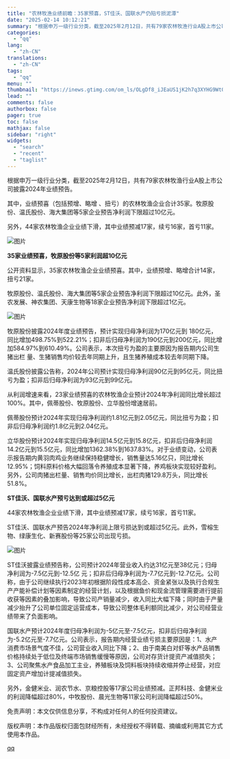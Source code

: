 ```yaml
---
title: "农林牧渔业绩前瞻：35家预喜，ST佳沃、国联水产仍陷亏损泥潭"
date: "2025-02-14 10:12:21"
summary: "根据申万一级行业分类，截至2025年2月12日，共有79家农林牧渔行业A股上市公司披露2024年业绩..."
categories:
  - "qq"
lang:
  - "zh-CN"
translations:
  - "zh-CN"
tags:
  - "qq"
menu: ""
thumbnail: "https://inews.gtimg.com/om_ls/OLgDf8_iJEaUS1jK2h7q3XYHG9WtOfQ0m-ShAJjXCoSwkAA_640360/0"
lead: ""
comments: false
authorbox: false
pager: true
toc: false
mathjax: false
sidebar: "right"
widgets:
  - "search"
  - "recent"
  - "taglist"
---
```


根据申万一级行业分类，截至2025年2月12日，共有79家农林牧渔行业A股上市公司披露2024年业绩预告。

其中，业绩预喜（包括预增、略增 、扭亏）的农林牧渔企业合计35家。牧原股份、温氏股份、海大集团等5家企业预告净利润下限超过10亿元。

另外，44家农林牧渔企业业绩下滑，其中业绩预减17家，续亏16家，首亏11家。

![图片](https://inews.gtimg.com/news_bt/OzXq_3qupCroLJuZayvD1TxONPGVCGU4oHpKkqh3A9_E8AA/641)

**35家业绩预喜，牧原股份等5家利润超10亿元** 

公开资料显示，35家农林牧渔企业业绩预喜。其中，业绩预增、略增合计14家，扭亏21家。

牧原股份、温氏股份、海大集团等5家企业预告净利润下限超过10亿元。此外，圣农发展、神农集团、天康生物等18家企业预告净利润下限超过1亿元。

![图片](https://inews.gtimg.com/news_bt/OUHLUy92XoDWXA_3mELgJu9_NGmWNsBM6J1ix0VXmPLEwAA/641)

牧原股份披露2024年度业绩预告，预计实现归母净利润为170亿元到 180亿元，同比增加498.75%到522.21%；扣非后归母净利润为190亿元到200亿元，同比增加584.97%到610.49%。公司表示，本次扭亏为盈的主要原因为报告期内公司生猪出栏 量、生猪销售均价较去年同期上升，且生猪养殖成本较去年同期下降。

温氏股份披露公告称，2024年公司预计实现归母净利润90亿元到95亿元，同比扭亏为盈；扣非后归母净利润为93亿元到99亿元。

从利润增速来看，23家业绩预喜的农林牧渔企业预计2024年净利润同比增长超过100%。其中，佩蒂股份、牧原股份、立华股份增速居前。

佩蒂股份预计2024年实现归母净利润约1.81亿元到2.05亿元，同比扭亏为盈；扣非后归母净利润约1.8亿元到2.04亿元。

立华股份预计2024年实现归母净利润14.5亿元到15.8亿元，扣非后归母净利润14.2亿元到15.5亿元，同比增加1362.38%到1637.83%。对于业绩变动，公司表示报告期内黄羽肉鸡业务继续保持稳健增长，销售量达5.16亿只，同比增长12.95%；饲料原料价格大幅回落令养殖成本显著下降，养鸡板块实现较好盈利。另外，公司肉猪出栏量、销售均价同比增长，出栏肉猪129.8万头，同比增长51.8%。

 **ST佳沃、国联水产预亏达到或超过5亿元** 

44家农林牧渔企业业绩下滑，其中业绩预减17家，续亏16家，首亏11家。

ST佳沃、国联水产预告2024年净利润上限亏损达到或超过5亿元。此外，雪榕生物、绿康生化、新赛股份等25家公司出现亏损。

![图片](https://inews.gtimg.com/news_bt/OZUIBA96zaGLl1zo-sjsD5CxPM1yYOdD8IxT7hk6apP9AAA/641)

ST佳沃披露业绩预告称，公司预计2024年营业收入约达31亿元至38亿元；归母净利润为-7.5亿元到-12.5亿 元；扣非后归母净利润为-7.7亿元到-12.7亿元。公司称，由于公司继续执行2023年初根据阶段性成本高企、资金紧张以及执行合规生产产能补偿计划等因素制定的经营计划，以及根据鱼价和现金流管理需要进行提前收获等因素的叠加影响，导致公司产销量减少，收入同比大幅下降；同时由于产量减少抬升了公司单位固定运营成本，导致公司整体毛利额同比减少，对公司经营业绩带来了负面影响。

国联水产预计2024年度归母净利润为-5亿元至-7.5亿元，扣非后归母净利润为-5.2亿元至-7.7亿元。公司表示，报告期内经营业绩亏损主要原因是：1、水产消费市场景气度不佳，公司营业收入同比下降；2、由于南美白对虾等水产品销售价格持续处于低位及终端市场销售缓慢等原因，公司对存货计提资产减值损失；3、公司聚焦水产食品加工主业，养殖板块及饲料板块持续收缩并停止经营，对应固定资产增加计提减值损失。

另外，金健米业、润农节水、京粮控股等17家公司业绩预减。正邦科技、金健米业的利润降幅超过80%，中牧股份、晨光生物等11家公司利润降幅超过50%。

免责声明：本文仅供信息分享，不构成对任何人的任何投资建议。

版权声明：本作品版权归面包财经所有，未经授权不得转载、摘编或利用其它方式使用本作品。

[qq](https://new.qq.com/rain/a/20250214A02FD300)

